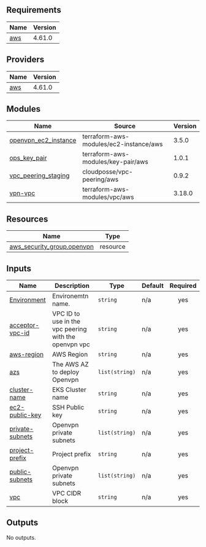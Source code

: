 <!-- BEGIN_TF_DOCS -->
## Requirements

| Name | Version |
|------|---------|
| <a name="requirement_aws"></a> [aws](#requirement\_aws) | 4.61.0 |

## Providers

| Name | Version |
|------|---------|
| <a name="provider_aws"></a> [aws](#provider\_aws) | 4.61.0 |

## Modules

| Name | Source | Version |
|------|--------|---------|
| <a name="module_openvpn_ec2_instance"></a> [openvpn\_ec2\_instance](#module\_openvpn\_ec2\_instance) | terraform-aws-modules/ec2-instance/aws | 3.5.0 |
| <a name="module_ops_key_pair"></a> [ops\_key\_pair](#module\_ops\_key\_pair) | terraform-aws-modules/key-pair/aws | 1.0.1 |
| <a name="module_vpc_peering_staging"></a> [vpc\_peering\_staging](#module\_vpc\_peering\_staging) | cloudposse/vpc-peering/aws | 0.9.2 |
| <a name="module_vpn-vpc"></a> [vpn-vpc](#module\_vpn-vpc) | terraform-aws-modules/vpc/aws | 3.18.0 |

## Resources

| Name | Type |
|------|------|
| [aws_security_group.openvpn](https://registry.terraform.io/providers/hashicorp/aws/4.61.0/docs/resources/security_group) | resource |

## Inputs

| Name | Description | Type | Default | Required |
|------|-------------|------|---------|:--------:|
| <a name="input_Environment"></a> [Environment](#input\_Environment) | Environemtn name. | `string` | n/a | yes |
| <a name="input_acceptor-vpc-id"></a> [acceptor-vpc-id](#input\_acceptor-vpc-id) | VPC ID to use in the vpc peering with the openvpn vpc | `string` | n/a | yes |
| <a name="input_aws-region"></a> [aws-region](#input\_aws-region) | AWS Region | `string` | n/a | yes |
| <a name="input_azs"></a> [azs](#input\_azs) | The AWS AZ to deploy Openvpn | `list(string)` | n/a | yes |
| <a name="input_cluster-name"></a> [cluster-name](#input\_cluster-name) | EKS Cluster name | `string` | n/a | yes |
| <a name="input_ec2-public-key"></a> [ec2-public-key](#input\_ec2-public-key) | SSH Public key | `string` | n/a | yes |
| <a name="input_private-subnets"></a> [private-subnets](#input\_private-subnets) | Openvpn private subnets | `list(string)` | n/a | yes |
| <a name="input_project-prefix"></a> [project-prefix](#input\_project-prefix) | Project prefix | `string` | n/a | yes |
| <a name="input_public-subnets"></a> [public-subnets](#input\_public-subnets) | Openvpn private subnets | `list(string)` | n/a | yes |
| <a name="input_vpc"></a> [vpc](#input\_vpc) | VPC CIDR block | `string` | n/a | yes |

## Outputs

No outputs.
<!-- END_TF_DOCS -->